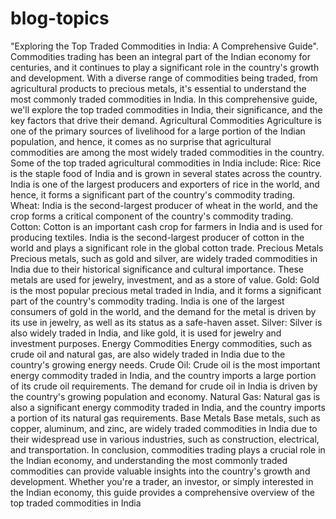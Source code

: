 # blog-topics
"Exploring the Top Traded Commodities in India: A Comprehensive Guide".
Commodities trading has been an integral part of the Indian economy for centuries, and it continues to play a significant role in the country's growth and development. With a diverse range of commodities being traded, from agricultural products to precious metals, it's essential to understand the most commonly traded commodities in India. In this comprehensive guide, we'll explore the top traded commodities in India, their significance, and the key factors that drive their demand.
Agricultural Commodities
Agriculture is one of the primary sources of livelihood for a large portion of the Indian population, and hence, it comes as no surprise that agricultural commodities are among the most widely traded commodities in the country. Some of the top traded agricultural commodities in India include:
Rice: Rice is the staple food of India and is grown in several states across the country. India is one of the largest producers and exporters of rice in the world, and hence, it forms a significant part of the country's commodity trading.
Wheat: India is the second-largest producer of wheat in the world, and the crop forms a critical component of the country's commodity trading.
Cotton: Cotton is an important cash crop for farmers in India and is used for producing textiles. India is the second-largest producer of cotton in the world and plays a significant role in the global cotton trade.
Precious Metals
Precious metals, such as gold and silver, are widely traded commodities in India due to their historical significance and cultural importance. These metals are used for jewelry, investment, and as a store of value.
Gold: Gold is the most popular precious metal traded in India, and it forms a significant part of the country's commodity trading. India is one of the largest consumers of gold in the world, and the demand for the metal is driven by its use in jewelry, as well as its status as a safe-haven asset.
Silver: Silver is also widely traded in India, and like gold, it is used for jewelry and investment purposes.
Energy Commodities
Energy commodities, such as crude oil and natural gas, are also widely traded in India due to the country's growing energy needs.
Crude Oil: Crude oil is the most important energy commodity traded in India, and the country imports a large portion of its crude oil requirements. The demand for crude oil in India is driven by the country's growing population and economy.
Natural Gas: Natural gas is also a significant energy commodity traded in India, and the country imports a portion of its natural gas requirements.
Base Metals
Base metals, such as copper, aluminum, and zinc, are widely traded commodities in India due to their widespread use in various industries, such as construction, electrical, and transportation.
In conclusion, commodities trading plays a crucial role in the Indian economy, and understanding the most commonly traded commodities can provide valuable insights into the country's growth and development. Whether you're a trader, an investor, or simply interested in the Indian economy, this guide provides a comprehensive overview of the top traded commodities in India


